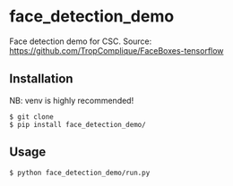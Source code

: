 # face_detection_demo
Face detection demo for CSC. Source: https://github.com/TropComplique/FaceBoxes-tensorflow

## Installation
NB: venv is highly recommended!

```
$ git clone  
$ pip install face_detection_demo/ 
```

## Usage
```
$ python face_detection_demo/run.py
```
